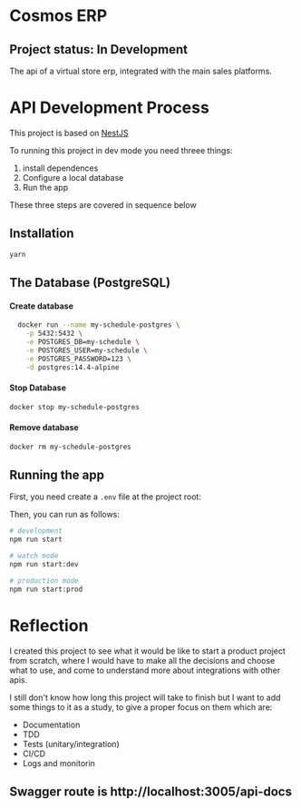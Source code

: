 # Cosmos ERP

## Project status: In Development

The api of a virtual store erp, integrated with the main sales platforms.

# API Development Process

This project is based on [NestJS](https://docs.nestjs.com/)

To running this project in dev mode you need threee things:

1. install dependences
2. Configure a local database
3. Run the app

These three steps are covered in sequence below

## Installation

```bash
yarn
```

## The Database (PostgreSQL)

#### Create database

```bash
  docker run --name my-schedule-postgres \
    -p 5432:5432 \
    -e POSTGRES_DB=my-schedule \
    -e POSTGRES_USER=my-schedule \
    -e POSTGRES_PASSWORD=123 \
    -d postgres:14.4-alpine
```

#### Stop Database

```bash
docker stop my-schedule-postgres
```

#### Remove database

```bash
docker rm my-schedule-postgres
```

## Running the app

First, you need create a `.env` file at the project root:

Then, you can run as follows:

```bash
# development
npm run start

# watch mode
npm run start:dev

# production mode
npm run start:prod

```

# Reflection

I created this project to see what it would be like to start a product project from scratch, where I would have to make all the decisions and choose what to use, and come to understand more about integrations with other apis.

I still don't know how long this project will take to finish but I want to add some things to it as a study, to give a proper focus on them which are:

- Documentation
- TDD
- Tests (unitary/integration)
- CI/CD
- Logs and monitorin

## Swagger route is http://localhost:3005/api-docs
